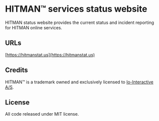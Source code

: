 # HITMAN™ services status website

HITMAN status website provides the current status and incident reporting for HITMAN online services.

## URLs

[https://hitmanstat.us](https://hitmanstat.us)

## Credits

HITMAN™ is a trademark owned and exclusively licensed to [Io-Interactive A/S](http://www.ioi.dk/).

## License

All code released under MIT license.
